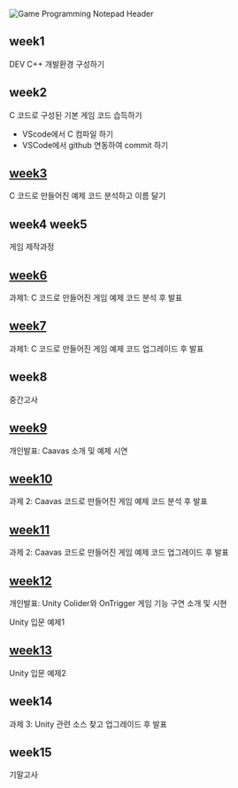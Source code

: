 ![Game Programming Notepad Header](https://capsule-render.vercel.app/api?type=wave&color=auto&height=300&section=header&text=Game%20Programming%20Notepad&fontSize=90)


## week1
DEV C++ 개발환경 구성하기 

## week2
C 코드로 구성된 기본 게임 코드 습득하기
- VScode에서 C 컴파일 하기
- VSCode에서 github 연동하여 commit 하기

## [week3](https://github.com/kimguppy/game/tree/main/week3)
C 코드로 만들어진 예제 코드 분석하고 이름 달기

## week4 week5
게임 제작과정

## [week6](https://github.com/kimguppy/game/tree/main/week6)
과제1: C 코드로 만들어진 게임 예제 코드 분석 후 발표

## [week7](https://github.com/kimguppy/game/tree/main/week7)
과제1:  C 코드로 만들어진 게임 예제 코드 업그레이드 후 발표

## week8
중간고사

## [week9](https://github.com/kimguppy/game/tree/main/week9)
개인발표: Caavas 소개 및 예제 시연

## [week10](https://github.com/kimguppy/game/tree/main/week10)
과제 2: Caavas 코드로 만들어진 게임 예제 코드 분석 후 발표

## [week11](https://github.com/kimguppy/game/tree/main/week11)
과제 2: Caavas 코드로 만들어진 게임 예제 코드 업그레이드 후 발표

## [week12](https://github.com/kimguppy/game/tree/main/week12)
개인발표: Unity Colider와 OnTrigger 게임 기능 구연 소개 및 시현

Unity 입문 예제1

## [week13](https://github.com/kimguppy/game/tree/main/week13)
Unity 입문 예제2

## week14
과제 3: Unity 관련 소스 찾고 업그레이드 후 발표

## week15
기말고사
